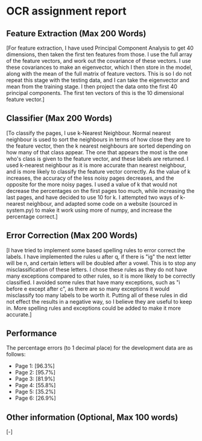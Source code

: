 # OCR assignment report
## Feature Extraction (Max 200 Words)
[For feature extraction, I have used Principal Component Analysis to get 40 dimensions, then taken the first ten features from those. I use the full array of the feature vectors, and work out the covariance of these vectors. I use these covariances to make an eigenvector, which I then store in the model, along with the mean of the full matrix of feature vectors. This is so I do not repeat this stage with the testing data, and I can take the eigenvector and mean from the training stage. I then project the data onto the first 40 principal components. The first ten vectors of this is the 10 dimensional feature vector.]
## Classifier (Max 200 Words)
[To classify the pages, I use k-Nearest Neighbour. Normal nearest neighbour is used to sort the neighbours in terms of how close they are to the feature vector, then the k nearest neighbours are sorted depending on how many of that class appear. The one that appears the most is the one who's class is given to the feature vector, and these labels are returned. I used k-nearest neighbour as it is more accurate than nearest neighbour, and is more likely to classify the feature vector correctly. As the value of k increases, the accuracy of the less noisy pages decreases, and the opposite for the more noisy pages. I used a value of k that would not decrease the percentages on the first pages too much, while increasing the last pages, and have decided to use 10 for k.
I attempted two ways of k-nearest neighbour, and adapted some code on a website (sourced in system.py) to make it work using more of numpy, and increase the percentage correct.]
## Error Correction (Max 200 Words)
[I have tried to implement some based spelling rules to error correct the labels. I have implemented the rules u after q, if there is "ig" the next letter will be n, and certain letters will be doubled after a vowel. This is to stop any misclassification of these letters. I chose these rules as they do not have many exceptions compared to other rules, so it is more likely to be correctly classified. I avoided some rules that have many exceptions, such as "i before e except after c", as there are so many exceptions it would misclassify too many labels to be worth it. Putting all of these rules in did not effect the results in a negative way, so I believe they are useful to keep in. More spelling rules and exceptions could be added to make it more accurate.]
## Performance
The percentage errors (to 1 decimal place) for the development data are
as follows:
- Page 1: [96.3%]
- Page 2: [95.7%]
- Page 3: [81.9%]
- Page 4: [55.8%]
- Page 5: [35.2%]
- Page 6: [26.9%]
## Other information (Optional, Max 100 words)
[-]
